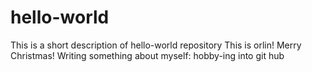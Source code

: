# hello-world
This is a short description of hello-world repository
This is orlin! Merry Christmas!
Writing something about myself: hobby-ing into git hub
